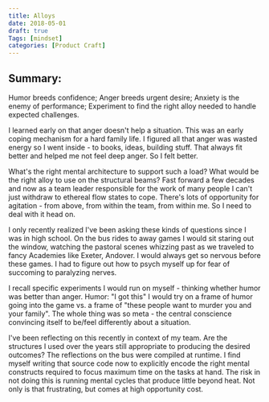 ```yaml
---
title: Alloys
date: 2018-05-01
draft: true
Tags: [mindset]
categories: [Product Craft]
---
```


## Summary:

Humor breeds confidence; 
Anger breeds urgent desire;
Anxiety is the enemy of performance; 
Experiment to find the right alloy needed to handle expected challenges. 

I learned early on that anger doesn't help a situation. This was an early coping mechanism for a hard family life. I figured all that anger was wasted energy so I went inside - to books, ideas, building stuff. That always fit better and helped me not feel deep anger. So I felt better.

What's the right mental architecture to support such a load? What would be the 
right alloy to use on the structural beams?
Fast forward a few decades and now as a team leader responsible for the work of many people I can't just withdraw to ethereal flow states to cope. There's lots of opportunity for agitation - from above, from within the team, from within me. So I need to deal with it head on.

I only recently realized I've been asking these kinds of questions since I was in high school. On the bus rides to away games I would sit staring out the window, watching the pastoral scenes whizzing past as we traveled to fancy Academies like Exeter, Andover. I would always get so nervous before these games. I had to figure out how to psych myself up for fear of succoming to paralyzing nerves.

I recall specific experiments I would run on myself - thinking whether humor was better than anger. Humor: "I got this" I would try on a frame of humor going into the game vs. a frame of "these people want to murder you and your family".
The whole thing was so meta - the central conscience convincing itself to be/feel differently about a situation.

I've been reflecting on this recently in context of my team. Are the structures I used over the years still appropriate to producing the desired outcomes? The reflections on the bus were compiled at runtime. I find myself writing that source code now to explicitly encode the right mental constructs required to focus maximum time on the tasks at hand. The risk in not doing this is running mental cycles that produce little beyond heat. Not only is that frustrating, but comes at high opportunity cost.
